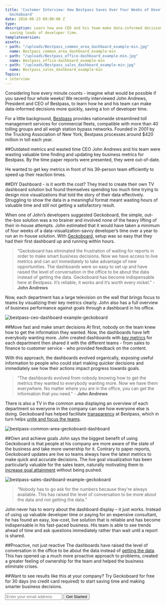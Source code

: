 ```yaml
---
title: 'Customer Interview: How Bestpass Saves Over Four Weeks of Developer Time With
  Geckoboard'
date: 2016-06-23 09:00:00 Z
type: 
description: Learn how one CEO and his team make data-informed decisions more quickly,
  saving loads of developer time.
templateversion: 
assets:
- path: "/uploads/Bestpass_common_area_dashboard_example-min.jpg"
  name: Bestpass_common_area_dashboard_example-min
- path: "/uploads/Bestpass_office-dashboard_example-min.jpg"
  name: Bestpass_office-dashboard_example-min
- path: "/uploads/Bestpass_sales_dashboard_example-min.jpg"
  name: Bestpass_sales_dashboard_example-min
Topics:
- interview
---
```


Considering how every minute counts - imagine what would be possible if you saved four whole weeks! We recently interviewed John Andrews, President and CEO of Bestpass, to learn how he and his team can make data-informed decisions more quickly, saving a ton of developer time.

For a little background, <a href="http://bestpass.com/" target="_blank">Bestpass</a> provides nationwide streamlined toll management services for commercial fleets, compatible with more than 40 tolling groups and all weigh station bypass networks. Founded in 2001 by the Trucking Association of New York, Bestpass processes around $420 million in toll each year.

##Outdated metrics and wasted time
CEO John Andrews and his team were wasting valuable time finding and updating key business metrics for Bestpass. By the time paper reports were presented, they were out-of-date. 

He wanted to get key metrics in front of his 39-person team efficiently to speed up their reaction times. 


##DIY Dashboard - is it worth the cost?
They tried to create their own TV dashboard solution but found themselves spending too much time trying to design nice visualizations that told the story of their data effectively. Struggling to show the data in a meaningful format meant wasting hours of valuable time and still not getting a satisfactory result. 

When one of John’s developers suggested Geckoboard, the simple, out-the-box solution was a no brainer and involved none of the heavy lifting of their in-house attempts. John estimated that it would have taken a minimum of four weeks of a data-visualization-savvy developer’s time over a year to run an in-house solution. With <a href="https://www.geckoboard.com/try-geckoboard/" target="_blank">Geckoboard</a>, setup was so easy that they had their first dashboard up and running within hours. 

>“Geckoboard has eliminated the frustration of waiting for reports in order to make smart business decisions. Now we have access to live metrics and can act immediately to take advantage of new opportunities. The dashboards were so easy to set up and have raised the level of conversation in the office to be about the data instead of getting the data. Geckoboard has become indispensable here at Bestpass. It’s reliable, it works and it’s worth every nickel.” - **John Andrews**
 
Now, each department has a large television on the wall that brings focus to teams by visualizing their key metrics clearly. John also has a full overview of business performance against goals through a dashboard in his office.

![bestpass-ceo-dashboard-example-geckoboard](/uploads/Bestpass_office-dashboard_example-min.jpg)
 
##Move fast and make smart decisions
At first, nobody on the team knew how to get the information they wanted. Now, the dashboards have left everybody wanting more. John created dashboards with <a href="https://www.geckoboard.com/learn/what-is-a-key-performance-indicator-kpi/" target="_blank">key metrics</a> for each department then shared it with the different teams - from sales to finance to customer service - who provided feedback on the content. 

With this approach, the dashboards evolved organically, exposing useful information to people who could start making quicker decisions and immediately see how their actions impact progress towards goals. 

>“The dashboards evolved from nobody knowing how to get the metrics they wanted to everybody wanting more. Now we have them everywhere. No matter where you are in the office, you can get the information that you need.”  - **John Andrews**

There is also a TV in the common area displaying an overview of each department so everyone in the company can see how everyone else is doing. Geckoboard has helped facilitate <a href="https://www.geckoboard.com/blog/6-hacks-for-creating-a-transparent-culture-at-your-company/" target="_blank">transparency</a> at Bestpass, which in turn helps <a href="https://www.geckoboard.com/blog/5-tools-for-focused-aligned-teams" target="_blank">unite and focus the teams</a>.

![bestpass-common-area-geckoboard-dashboard](/uploads/Bestpass_common_area_dashboard_example-min.jpg)

##Own and achieve goals
John says the biggest benefit of using Geckoboard is that people at his company are more aware of the state of the business and take more ownership for it. Contrary to paper reports, Geckoboard updates are live so teams always have the latest metrics to make quick and accurate decisions. The live goal visualization has been particularly valuable for the sales team, naturally motivating them to <a href="https://www.geckoboard.com/blog/why-goal-focused-teams-are-essential-for-high-growth-companies" target="_blank">increase goal attainment</a> without being pushed. 

![bestpass-sales-dashboard-example-geckoboard](/uploads/Bestpass_sales_dashboard_example-min.jpg)

>“Nobody has to go ask for the numbers because they're always available. This has raised the level of conversation to be more about the data and not getting the data.”

John never has to worry about the dashboard display – it just works. Instead of using up valuable developer time or paying for an expensive consultant, he has found an easy, low-cost, live solution that is reliable and has become indispensable in his fast-paced business. His team is able to see trends ahead of time and ask questions immediately rather than wait until a report is shared. 

##Proactive, not just reactive
The dashboards have raised the level of conversation in the office to be about the data instead of <a href="https://www.geckoboard.com/blog/4-ways-to-automagically-get-your-data-into-spreadsheets/" target="_blank">getting the data</a>. This has opened up a much more proactive approach to problems, created a greater feeling of ownership for the team and helped the business eliminate crises.

##Want to see results like this at your company?
Try Geckoboard for free for 30 days (no credit card required) to start saving time and making smarter business decisions.

<form action="/try-geckoboard/" method="get" class="inline__signup-form">
<input type="email" name="email" placeholder="Enter your email address">
<button class="btn">Get Started</button>
</form>

